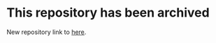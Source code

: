 # This repository has been archived
New repository link to [here](https://github.com/eWeLinkCUBE/cc.coolkit.it.ihost.homebridge.web).
